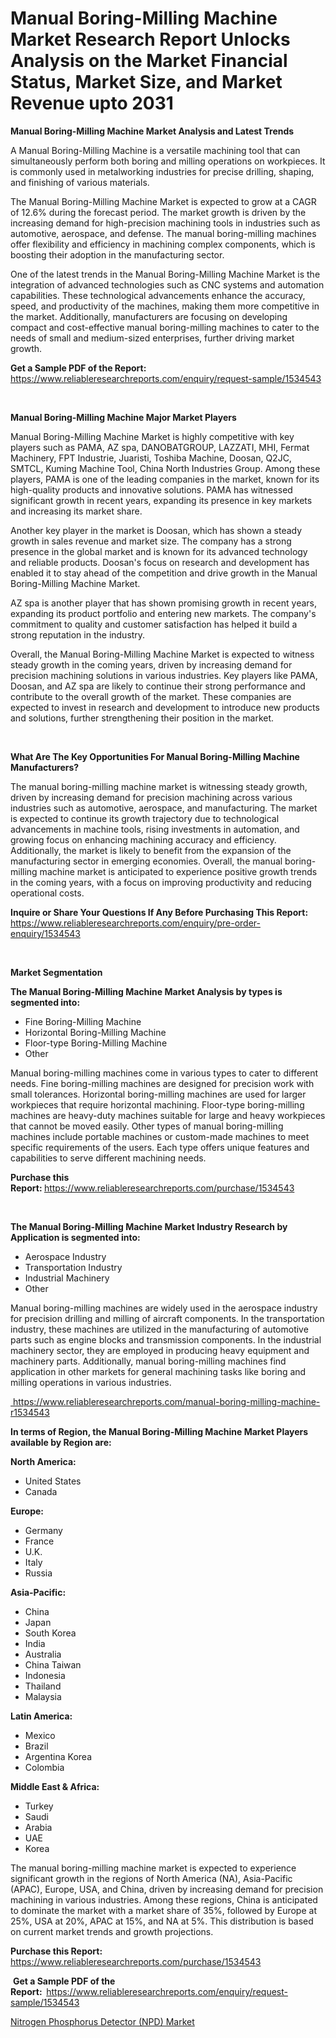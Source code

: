 <p><h1>Manual Boring-Milling Machine Market Research Report Unlocks Analysis on the Market Financial Status, Market Size, and Market Revenue upto 2031</h1></p><p><strong>Manual Boring-Milling Machine Market Analysis and Latest Trends</strong></p>
<p><p>A Manual Boring-Milling Machine is a versatile machining tool that can simultaneously perform both boring and milling operations on workpieces. It is commonly used in metalworking industries for precise drilling, shaping, and finishing of various materials.</p><p>The Manual Boring-Milling Machine Market is expected to grow at a CAGR of 12.6% during the forecast period. The market growth is driven by the increasing demand for high-precision machining tools in industries such as automotive, aerospace, and defense. The manual boring-milling machines offer flexibility and efficiency in machining complex components, which is boosting their adoption in the manufacturing sector.</p><p>One of the latest trends in the Manual Boring-Milling Machine Market is the integration of advanced technologies such as CNC systems and automation capabilities. These technological advancements enhance the accuracy, speed, and productivity of the machines, making them more competitive in the market. Additionally, manufacturers are focusing on developing compact and cost-effective manual boring-milling machines to cater to the needs of small and medium-sized enterprises, further driving market growth.</p></p>
<p><strong>Get a Sample PDF of the Report:&nbsp;</strong> <a href="https://www.reliableresearchreports.com/enquiry/request-sample/1534543">https://www.reliableresearchreports.com/enquiry/request-sample/1534543</a></p>
<p>&nbsp;</p>
<p><strong>Manual Boring-Milling Machine Major Market Players</strong></p>
<p><p>Manual Boring-Milling Machine Market is highly competitive with key players such as PAMA, AZ spa, DANOBATGROUP, LAZZATI, MHI, Fermat Machinery, FPT Industrie, Juaristi, Toshiba Machine, Doosan, Q2JC, SMTCL, Kuming Machine Tool, China North Industries Group. Among these players, PAMA is one of the leading companies in the market, known for its high-quality products and innovative solutions. PAMA has witnessed significant growth in recent years, expanding its presence in key markets and increasing its market share.</p><p>Another key player in the market is Doosan, which has shown a steady growth in sales revenue and market size. The company has a strong presence in the global market and is known for its advanced technology and reliable products. Doosan's focus on research and development has enabled it to stay ahead of the competition and drive growth in the Manual Boring-Milling Machine Market.</p><p>AZ spa is another player that has shown promising growth in recent years, expanding its product portfolio and entering new markets. The company's commitment to quality and customer satisfaction has helped it build a strong reputation in the industry.</p><p>Overall, the Manual Boring-Milling Machine Market is expected to witness steady growth in the coming years, driven by increasing demand for precision machining solutions in various industries. Key players like PAMA, Doosan, and AZ spa are likely to continue their strong performance and contribute to the overall growth of the market. These companies are expected to invest in research and development to introduce new products and solutions, further strengthening their position in the market.</p></p>
<p>&nbsp;</p>
<p><strong>What Are The Key Opportunities For Manual Boring-Milling Machine Manufacturers?</strong></p>
<p><p>The manual boring-milling machine market is witnessing steady growth, driven by increasing demand for precision machining across various industries such as automotive, aerospace, and manufacturing. The market is expected to continue its growth trajectory due to technological advancements in machine tools, rising investments in automation, and growing focus on enhancing machining accuracy and efficiency. Additionally, the market is likely to benefit from the expansion of the manufacturing sector in emerging economies. Overall, the manual boring-milling machine market is anticipated to experience positive growth trends in the coming years, with a focus on improving productivity and reducing operational costs.</p></p>
<p><strong>Inquire or Share Your Questions If Any Before Purchasing This Report:</strong> <a href="https://www.reliableresearchreports.com/enquiry/pre-order-enquiry/1534543">https://www.reliableresearchreports.com/enquiry/pre-order-enquiry/1534543</a></p>
<p>&nbsp;</p>
<p><strong>Market Segmentation</strong></p>
<p><strong>The Manual Boring-Milling Machine Market Analysis by types is segmented into:</strong></p>
<p><ul><li>Fine Boring-Milling Machine</li><li>Horizontal Boring-Milling Machine</li><li>Floor-type Boring-Milling Machine</li><li>Other</li></ul></p>
<p><p>Manual boring-milling machines come in various types to cater to different needs. Fine boring-milling machines are designed for precision work with small tolerances. Horizontal boring-milling machines are used for larger workpieces that require horizontal machining. Floor-type boring-milling machines are heavy-duty machines suitable for large and heavy workpieces that cannot be moved easily. Other types of manual boring-milling machines include portable machines or custom-made machines to meet specific requirements of the users. Each type offers unique features and capabilities to serve different machining needs.</p></p>
<p><strong>Purchase this Report:&nbsp;</strong><a href="https://www.reliableresearchreports.com/purchase/1534543">https://www.reliableresearchreports.com/purchase/1534543</a></p>
<p>&nbsp;</p>
<p><strong>The Manual Boring-Milling Machine Market Industry Research by Application is segmented into:</strong></p>
<p><ul><li>Aerospace Industry</li><li>Transportation Industry</li><li>Industrial Machinery</li><li>Other</li></ul></p>
<p><p>Manual boring-milling machines are widely used in the aerospace industry for precision drilling and milling of aircraft components. In the transportation industry, these machines are utilized in the manufacturing of automotive parts such as engine blocks and transmission components. In the industrial machinery sector, they are employed in producing heavy equipment and machinery parts. Additionally, manual boring-milling machines find application in other markets for general machining tasks like boring and milling operations in various industries.</p></p>
<p><a href="https://www.reliableresearchreports.com/manual-boring-milling-machine-r1534543">&nbsp;https://www.reliableresearchreports.com/manual-boring-milling-machine-r1534543</a></p>
<p><strong>In terms of Region, the Manual Boring-Milling Machine Market Players available by Region are:</strong></p>
<p>
    <p> <strong> North America: </strong>
        <ul>
            <li>United States</li>
            <li>Canada</li>
        </ul>
        </p> 
    <p> <strong> Europe: </strong>
        <ul>
            <li>Germany</li>
            <li>France</li>
            <li>U.K.</li>
            <li>Italy</li>
            <li>Russia</li>
        </ul>
        </p> 
    <p> <strong> Asia-Pacific: </strong>
        <ul>
            <li>China</li>
            <li>Japan</li>
            <li>South Korea</li>
            <li>India</li>
            <li>Australia</li>
            <li>China Taiwan</li>
            <li>Indonesia</li>
            <li>Thailand</li>
            <li>Malaysia</li>
        </ul>
        </p> 
    <p> <strong> Latin America: </strong>
        <ul>
            <li>Mexico</li>
            <li>Brazil</li>
            <li>Argentina Korea</li>
            <li>Colombia</li>
        </ul>
        </p> 
    <p> <strong> Middle East & Africa: </strong>
        <ul>
            <li>Turkey</li>
            <li>Saudi</li>
            <li>Arabia</li>
            <li>UAE</li>
            <li>Korea</li>
        </ul>
    </p>
    </p>
<p><p>The manual boring-milling machine market is expected to experience significant growth in the regions of North America (NA), Asia-Pacific (APAC), Europe, USA, and China, driven by increasing demand for precision machining in various industries. Among these regions, China is anticipated to dominate the market with a market share of 35%, followed by Europe at 25%, USA at 20%, APAC at 15%, and NA at 5%. This distribution is based on current market trends and growth projections.</p></p>
<p><strong>Purchase this Report: </strong><a href="https://www.reliableresearchreports.com/purchase/1534543">https://www.reliableresearchreports.com/purchase/1534543</a></p>
<p>&nbsp;<strong>Get a Sample PDF of the Report:&nbsp;&nbsp;</strong><a href="https://www.reliableresearchreports.com/enquiry/request-sample/1534543">https://www.reliableresearchreports.com/enquiry/request-sample/1534543</a></p>
<p><strong></strong></p>
<p><p><a href="https://github.com/nancykennedykellievqfqt2/Market-Research-Report-List-2/blob/main/nitrogen-phosphorus-detector-npd-market.md">Nitrogen Phosphorus Detector (NPD) Market</a></p></p>